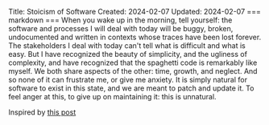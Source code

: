 Title: Stoicism of Software
Created: 2024-02-07
Updated: 2024-02-07
=== markdown ===
When you wake up in the morning, tell yourself: the software and processes I
will deal with today will be buggy, broken, undocumented and written in
contexts whose traces have been lost forever. The stakeholders I deal with
today can't tell what is difficult and what is easy. But I have recognized the
beauty of simplicity, and the ugliness of complexity, and have recognized that
the spaghetti code is remarkably like myself. We both share aspects of
the other: time, growth, and neglect. And so none of it can frustrate me, or
give me anxiety. It is simply natural for software to exist in this state, and
we are meant to patch and update it. To feel anger at this, to give up on
maintaining it: this is unnatural.

Inspired by [this post](https://jurgen.si/posts/stoicism-for-developers/)
